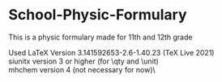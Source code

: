 # School-Physic-Formulary
This is a physic formulary made for 11th and 12th grade

Used LaTeX Version 3.141592653-2.6-1.40.23 (TeX Live 2021)\
siunitx	version 3 or higher (for \qty and \unit)\
mhchem	version 4 (not necessary for now)\

